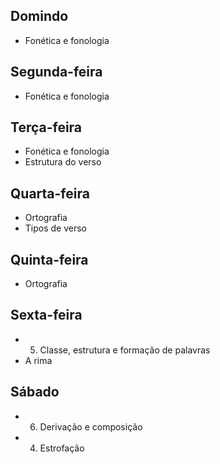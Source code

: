 ## Domindo
- Fonética e fonologia  

## Segunda-feira
- Fonética e fonologia  

## Terça-feira
- Fonética e fonologia  
- Estrutura do verso  

## Quarta-feira
- Ortografia  
- Tipos de verso  

## Quinta-feira
- Ortografia  

## Sexta-feira
- 05. Classe, estrutura e formação de palavras  
- A rima  

## Sábado
- 06. Derivação e composição  
- 04. Estrofação  
